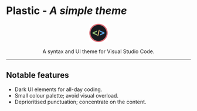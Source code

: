 # Plastic - _A simple theme_

<div style="text-align:center">
<img src="icon.svg?raw=true" style="width:50px; height:50px;" alt="Plastic Logo" />

A syntax and UI theme for Visual Studio Code.
</div>

---

## Notable features

* Dark UI elements for all-day coding.
* Small colour palette; avoid visual overload.
* Deprioritised punctuation; concentrate on the content.
